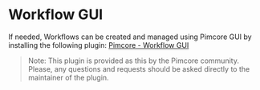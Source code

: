 # Workflow GUI
If needed, Workflows can be created and managed using Pimcore GUI by installing the following plugin:
[Pimcore - Workflow GUI](https://github.com/dpfaffenbauer/pimcore-WorkflowGUI)

> Note: This plugin is provided as this by the Pimcore community. Please, any questions and requests should be asked directly to the maintainer of the plugin.
